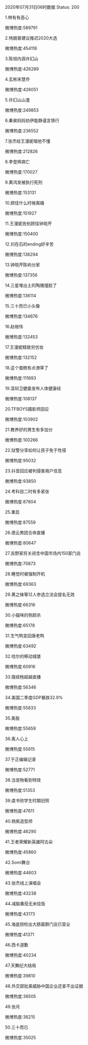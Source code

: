 2020年07月31日06时数据
Status: 200

1.林有有恶心

微博热度:589791

2.特朗普建议推迟2020大选

微博热度:454118

3.陈旭内涵许幻山

微博热度:426289

4.玄彬宋慧乔

微博热度:426051

5.许幻山山渣

微博热度:249853

6.秦昊妈妈劝伊能静谨言慎行

微博热度:236552

7.张杰给王漫妮唱他不懂

微博热度:212826

8.李登辉病亡

微博热度:170027

9.黄鸿发被执行死刑

微博热度:153131

10.顾佳什么时候离婚

微博热度:151927

11.王漫妮告别顾佳钟晓芹

微博热度:150400

12.刘在石的ending好辛苦

微博热度:138294

13.钟晓芹陈屿分家

微博热度:137356

14.三星堆出土的陶猪撞脸了

微博热度:136114

15.三十而已小头像

微博热度:134676

16.赵继伟

微博热度:132453

17.王漫妮精致穷仿妆

微博热度:132152

18.这个蛋糕有点潦草了

微博热度:111693

19.深圳卫健委发布人体健康经

微博热度:108137

20.TFBOYS摄影师回应

微博热度:103902

21.教养好的男生有多加分

微博热度:100266

22.狱警分享如何让孩子免于性侵

微博热度:95032

23.抖音回应被判侵害用户信息

微博热度:93850

24.考科目二时有多紧张

微博热度:87804

25.重启

微博热度:87559

26.德云男团合体直播

微博热度:80647

27.吉野家将关闭含中国市场内150家门店

微博热度:70873

28.睡觉时被强制开机

微博热度:69363

29.黄之锋等12人参选立法会提名无效

微博热度:66316

30.小猫咪的侧颜杀

微博热度:65178

31.生气鸭变回唐老鸭

微博热度:63492

32.哈尔的移动城堡

微博热度:60916

33.薇娅杨超越直播

微博热度:56346

34.美国二季度GDP暴跌32.9%

微博热度:55833

35.美股

微博热度:55659

36.离人心上

微博热度:55615

37.于正编辑记录

微博热度:52771

38.当宠物看到特效

微博热度:51353

39.虞书欣学生时期旧照

微博热度:47611

40.杨紫造型师

微博热度:46290

41.王者荣耀新英雄阿古朵

微博热度:45860

42.Somi舞台

微博热度:44603

43.张杰线上演唱会

微博热度:43238

44.减脂番茄无米烩饭

微博热度:43173

45.海底捞检出大肠菌群门店已营业

微博热度:41371

46.西卡道歉

微博热度:40234

47.天舞纪大结局

微博热度:39810

48.外交部批美威胁中国企业还拿不出证据

微博热度:36505

49.张月

微博热度:36215

50.三十而已

微博热度:35025

